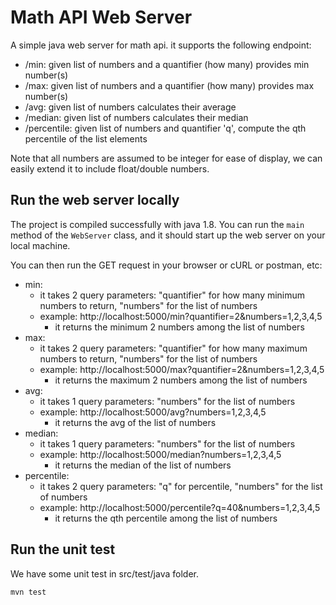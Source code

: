 # Math API Web Server
A simple java web server for math api. it supports the following endpoint:
* /min: given list of numbers and a quantifier (how many) provides min number(s)
* /max: given list of numbers and a quantifier (how many) provides max number(s)
* /avg: given list of numbers calculates their average
* /median: given list of numbers calculates their median
* /percentile: given list of numbers and quantifier 'q', compute the qth percentile of the list elements

Note that all numbers are assumed to be integer for ease of display, we can easily
extend it to include float/double numbers.

## Run the web server locally
The project is compiled successfully with java 1.8. You can run the `main` method of the `WebServer` class, and it should start up the web server on your local machine.

You can then run the GET request in your browser or cURL or postman, etc:
* min: 
  * it takes 2 query parameters: "quantifier" for how many minimum numbers to return, "numbers" for the list of numbers
  * example: http://localhost:5000/min?quantifier=2&numbers=1,2,3,4,5
     * it returns the minimum 2 numbers among the list of numbers 
* max:
  * it takes 2 query parameters: "quantifier" for how many maximum numbers to return, "numbers" for the list of numbers
  * example: http://localhost:5000/max?quantifier=2&numbers=1,2,3,4,5
     * it returns the maximum 2 numbers among the list of numbers 
* avg:
  * it takes 1 query parameters: "numbers" for the list of numbers
  * example: http://localhost:5000/avg?numbers=1,2,3,4,5
     * it returns the avg of the list of numbers 
* median:
  * it takes 1 query parameters: "numbers" for the list of numbers
  * example: http://localhost:5000/median?numbers=1,2,3,4,5
     * it returns the median of the list of numbers 
* percentile: 
  * it takes 2 query parameters: "q" for percentile, "numbers" for the list of numbers
  * example: http://localhost:5000/percentile?q=40&numbers=1,2,3,4,5
     * it returns the qth percentile among the list of numbers 


## Run the unit test
We have some unit test in src/test/java folder.
```
mvn test
```

